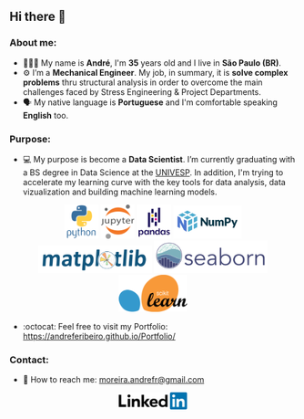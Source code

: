 <h2>Hi there 👋</h2>

<h3>About me:</h3>

- 🧔🏿‍♂️ My name is **André**,  I'm **35** years old and I live in **São Paulo (BR)**.
- ⚙️ I’m a **Mechanical Engineer**. My job, in summary, it is **solve complex problems** thru structural analysis in order to overcome the main challenges faced by Stress Engineering & Project Departments.
- 🗣️ My native language is **Portuguese** and I'm comfortable speaking **English** too.

<h3>Purpose:</h3>

- 💻 My purpose is become a **Data Scientist**. I’m currently graduating with a BS degree in Data Science at the [UNIVESP](https://univesp.br/). In addition, I'm trying to accelerate my learning curve with the key tools for data analysis, data vizualization and building machine learning models.

<p align="center">
        <a href="https://golang.org" target="_blank" rel="noreferrer"><img src="images/python-original-wordmark.svg" width="60" /></a>
        <a href="https://jupyter.org" target="_blank" rel="noreferrer"><img src="images/jupyter-original-wordmark.svg" width="60" /></a>
        <a href="https://pandas.pydata.org" target="_blank" rel="noreferrer"><img src="images/pandas-original-wordmark.svg" width="60" /></a>
        <a href="https://numpy.org" target="_blank" rel="noreferrer"><img src="images/numpylogo.svg" width="120" /></a>
        <a href="https://matplotlib.org" target="_blank" rel="noreferrer"><img src="images/logo2_compressed.svg" width="200" /></a>
        <a href="https://seaborn.pydata.org" target="_blank" rel="noreferrer"><img src="images/logo-wide-lightbg.svg" width="200" /></a>
        <a href="https://scikit-learn.org" target="_blank" rel="noreferrer"><img src="images/1200px-Scikit_learn_logo_small.svg.png" width="120" /></a>
</p>


- :octocat: Feel free to visit my Portfolio: https://andreferibeiro.github.io/Portfolio/


<h3>Contact:</h3>

-  📧 How to reach me: moreira.andrefr@gmail.com

<p align="center"><a href="https://www.linkedin.com/in/andreferibeiro">
         <img src="images/linkedin-logo.png" width="120" /a>
</p>
